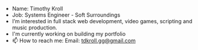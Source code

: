 - Name: Timothy Kroll
- Job: Systems Engineer - Soft Surroundings
- I’m interested in full stack web development, video games, scripting and music production.
- I'm currently working on building my portfolio
- 📫 How to reach me: 
        Email: tdkroll.gg@gmail.com


